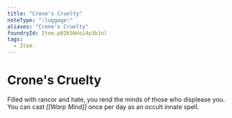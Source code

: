 ```yaml
---
title: "Crone's Cruelty"
noteType: ":luggage:"
aliases: "Crone's Cruelty"
foundryId: Item.pBIK5Ndo14p3b1nl
tags:
  - Item
---
```


# Crone's Cruelty

Filled with rancor and hate, you rend the minds of those who displease you. You can cast _[[Warp Mind]]_ once per day as an occult innate spell.
